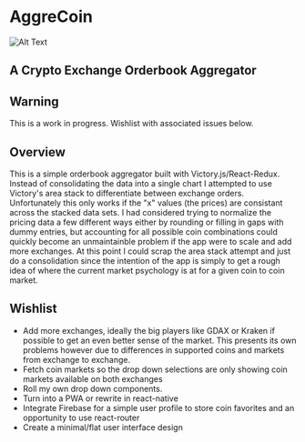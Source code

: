 # AggreCoin

![Alt Text](https://media.giphy.com/media/csxqz1YvSXGnvRexyX/giphy.gif)

## A Crypto Exchange Orderbook Aggregator

## Warning
This is a work in progress. Wishlist with associated issues below.

## Overview
This is a simple orderbook aggregator built with Victory.js/React-Redux. Instead of consolidating the data into a single chart I attempted to use Victory's area stack to differentiate between exchange orders. Unfortunately this only works if the "x" values (the prices) are consistant across the stacked data sets. I had considered trying to normalize the pricing data a few different ways either by rounding or filling in gaps with dummy entries, but accounting for all possible coin combinations could quickly become an unmaintainble problem if the app were to scale and add more exchanges. At this point I could scrap the area stack attempt and just do a consolidation since the intention of the app is simply to get a rough idea of where the current market psychology is at for a given coin to coin market.

## Wishlist

 - Add more exchanges, ideally the big players like GDAX or Kraken if possible to get an even better sense of the market. This presents its own problems however due to differences in supported coins and markets from exchange to exchange.
 - Fetch coin markets so the drop down selections are only showing coin markets available on both exchanges
 - Roll my own drop down components.
 - Turn into a PWA or rewrite in react-native
 - Integrate Firebase for a simple user profile to store coin favorites and an opportunity to use react-router
 - Create a minimal/flat user interface design
